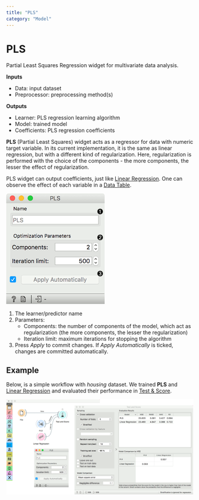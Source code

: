 ```yaml
---
title: "PLS"
category: "Model"
---
```

PLS
===

Partial Least Squares Regression widget for multivariate data analysis.

**Inputs**

- Data: input dataset
- Preprocessor: preprocessing method(s)

**Outputs**

- Learner: PLS regression learning algorithm
- Model: trained model
- Coefficients: PLS regression coefficients

**PLS** (Partial Least Squares) widget acts as a regressor for data with numeric target variable. In its current implementation, it is the same as linear regression, but with a different kind of regularization. Here, regularization is performed with the choice of the components - the more components, the lesser the effect of regularization.

PLS widget can output coefficients, just like [Linear Regression](../model/linearregression.md). One can observe the effect of each variable in a [Data Table](/widget-catalog/model/../data/datatable).

![](/widget-catalog/model/images/PLS-stamped.png)

1. The learner/predictor name
2. Parameters:
   - Components: the number of components of the model, which act as regularization (the more components, the lesser the regularization)
   - Iteration limit: maximum iterations for stopping the algorithm
3. Press *Apply* to commit changes. If *Apply Automatically* is ticked, changes are committed automatically.

Example
-------

Below, is a simple workflow with *housing* dataset. We trained **PLS** and [Linear Regression](../model/linearregression.md) and evaluated their performance in [Test & Score](/widget-catalog/model/../evaluate/testandscore).

![](/widget-catalog/model/images/PLS-Example.png)
